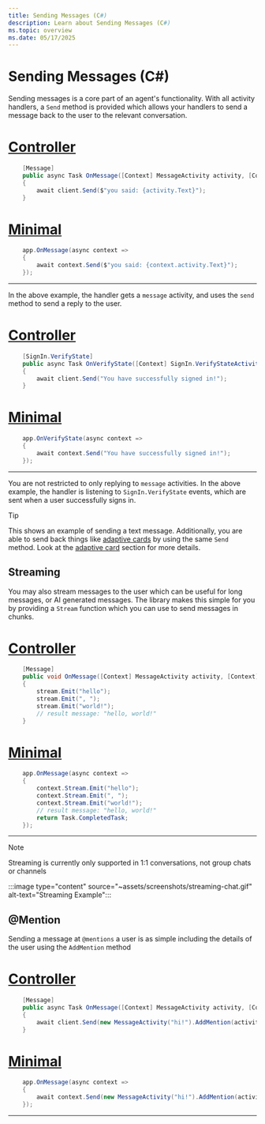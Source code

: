 ```yaml
---
title: Sending Messages (C#)
description: Learn about Sending Messages (C#)
ms.topic: overview
ms.date: 05/17/2025
---
```

# Sending Messages (C#)

Sending messages is a core part of an agent's functionality. With all activity handlers, a `Send` method is provided which allows your handlers to send a message back to the user to the relevant conversation. 
# [Controller](#tab/controller)
```csharp 
    [Message]
    public async Task OnMessage([Context] MessageActivity activity, [Context] IContext.Client client)
    {
        await client.Send($"you said: {activity.Text}");
    }
```
# [Minimal](#tab/minimal)
```csharp 
    app.OnMessage(async context =>
    {
        await context.Send($"you said: {context.activity.Text}");
    });
```
---

In the above example, the handler gets a `message` activity, and uses the `send` method to send a reply to the user.
# [Controller](#tab/controller)
```csharp 
    [SignIn.VerifyState]
    public async Task OnVerifyState([Context] SignIn.VerifyStateActivity activity, [Context] IContext.Client client)
    {
        await client.Send("You have successfully signed in!");
    }
```
# [Minimal](#tab/minimal)
```csharp 
    app.OnVerifyState(async context =>
    {
        await context.Send("You have successfully signed in!");
    });
```
---

You are not restricted to only replying to `message` activities. In the above example, the handler is listening to `SignIn.VerifyState` events, which are sent when a user successfully signs in. 

> [!TIP]
> This shows an example of sending a text message. Additionally, you are able to send back things like [adaptive cards](../../in-depth-guides/adaptive-cards/overview.md) by using the same `Send` method. Look at the [adaptive card](../../in-depth-guides/adaptive-cards/overview.md) section for more details.

## Streaming

You may also stream messages to the user which can be useful for long messages, or AI generated messages. The library makes this simple for you by providing a `Stream` function which you can use to send messages in chunks. 
# [Controller](#tab/controller)
```csharp 
    [Message]
    public void OnMessage([Context] MessageActivity activity, [Context] IStreamer stream)
    {
        stream.Emit("hello");
        stream.Emit(", ");
        stream.Emit("world!");
        // result message: "hello, world!"
    }
```
# [Minimal](#tab/minimal)
```csharp 
    app.OnMessage(async context =>
    {
        context.Stream.Emit("hello");
        context.Stream.Emit(", ");
        context.Stream.Emit("world!");
        // result message: "hello, world!"
        return Task.CompletedTask;
    });
```
---

> [!NOTE]
> Streaming is currently only supported in 1:1 conversations, not group chats or channels

:::image type="content" source="~assets/screenshots/streaming-chat.gif" alt-text="Streaming Example":::

## @Mention

Sending a message at `@mentions` a user is as simple including the details of the user using the `AddMention` method
# [Controller](#tab/controller)
```csharp 
    [Message]
    public async Task OnMessage([Context] MessageActivity activity, [Context] IContext.Client client)
    {
        await client.Send(new MessageActivity("hi!").AddMention(activity.From));
    }
```
# [Minimal](#tab/minimal)
```csharp 
    app.OnMessage(async context =>
    {
        await context.Send(new MessageActivity("hi!").AddMention(activity.From));
    });
```
---